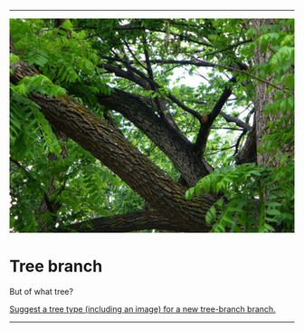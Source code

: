 
***

![BranchPhotoOfTheDay.jpeg](BranchPhotoOfTheDay.jpeg)

# Tree branch

But of what tree?

[Suggest a tree type (including an image) for a new tree-branch branch.](https://github.com/seanp2001/Branch-Ranch/discussions/)

***
